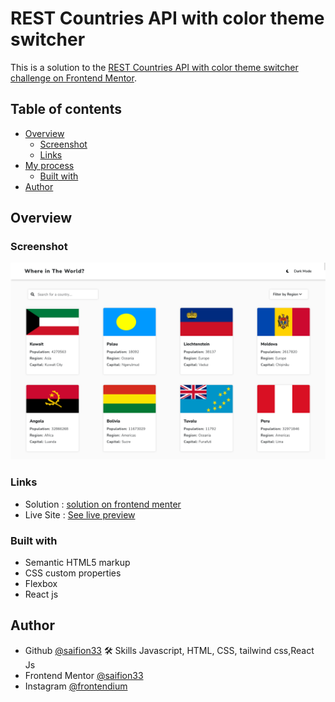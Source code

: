 # REST Countries API with color theme switcher

This is a solution to the [REST Countries API with color theme switcher challenge on Frontend Mentor](https://www.frontendmentor.io/challenges/rest-countries-api-with-color-theme-switcher-5cacc469fec04111f7b848ca).

## Table of contents
- [Overview](#overview)
  - [Screenshot](#screenshot)
  - [Links](#links)
- [My process](#my-process)
  - [Built with](#built-with)
- [Author](#author)

## Overview

### Screenshot

![Countries info app screenshot](https://github.com/saifion33/countries-info-app/blob/master/public/screenshot/countries%20info%20app%20screenshot.png)



### Links

- Solution : [solution on frontend menter]()
- Live Site : [See live preview](https://62f8d4a410051652122f4f90--rest-count.netlify.app/all-countries)


### Built with

- Semantic HTML5 markup
- CSS custom properties
- Flexbox
- React js

## Author
- Github [@saifion33](https://github.com/saifion33)
 🛠 Skills
  Javascript, HTML, CSS, tailwind css,React Js
- Frontend Mentor [@saifion33](https://www.frontendmentor.io/profile/mxplayerofficial)
- Instagram [@frontendium](https://instagram.com/frontendium/)
